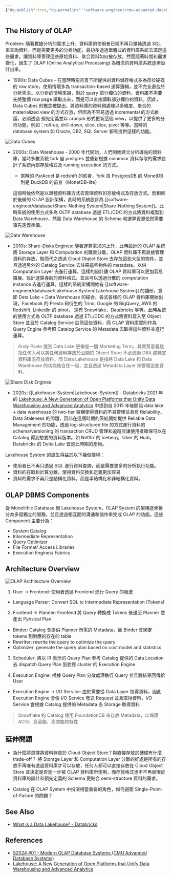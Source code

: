 ```yaml
---
{"dg-publish":true,"dg-permalink":"software-engineer/cmu-advanced-database-systems/CMU 15-721 Lecture 1 - Modern OLAP Database Systems","permalink":"/software-engineer/cmu-advanced-database-systems/CMU 15-721 Lecture 1 - Modern OLAP Database Systems/","title":"CMU 15-721 Lecture 1 - Modern OLAP Database Systems Notes"}
---
```


<!-- # 筆記本體 -->
## The History of OLAP

Problem: 隨著數據分析的需求上升，資料庫的使用者已經不再只單純透過 SQL 來查詢資料，而是需要更多的分析功能，最初多透過單體式的資料庫系統去滿足這些需求，讓資料庫管理這些原始資料、聚合資料如何被存放，然而隨著時間和需求變化，誕生了 OLAP (Online Analytical Processing) 為概念的資料庫系統逐漸設計出來。

- 1990s: Data Cubes - 在當時時空背景下所提供的資料儲存格式多為存於硬碟的 row store，使用情境多為 transaction-based 運算邏輯，並不完全適合於分析需求。以分析的情境來說，對於 query 部分欄位的資料，資料庫不需要先將整個 row page 讀取出來，而是可以直接讀取部分欄位的資料。因此，Data Cubes 的概念被提出，將資料庫的資料預處理以多維度、聚合的 materialized view 的方式存放，但因為不容易透過 incremental 的方式維護，必須透過  預先定義並以 cronjob 形式更新這個 view，以提供了更多的分析功能，例如：roll-up, drill-down, slice, dice, pivot 等等。當時的 database system 如 Oracle, DB2, SQL Server 都有提供這樣的功能。

![Data Cubes](https://josix.tw/img/data-cubes.png)

- 2000s: Data Warehouse - 2000 年代開始，人們開始建立分析導向的資料庫，當時多數系統 fork 自 postgres 並重新根據 columnar 資料存取的需求設計了系統內部存放格式及 running execution 的方式。

  - 當時的 ParAccel 是 redshift 的前身，fork 自 PostgresDB 的 MonetDB 則是 DuckDB 的前身（MonetDB-lite）

  這個時候依然是以單體資料庫方式去管理資料的存放格式及存放方式。而相較於後續的 OLAP 設計架構，此時的系統設計為 [[software-engineer/database/Share-Nothing System\|Share-Nothing System]]。此時系統的使用方式多為 OLTP database 透過 ETL/CDC 的方式將資料複製到 Data Warehouse，然而 Data Warehouse 的 Schema 和運算資源依然需要事先定義準備。

![Data Warehouse](https://josix.tw/img/data-warehouse.png)

- 2010s: Share-Disks Engines: 隨著運算需求的上升，此時設計的 OLAP 系統將 Storage Layer 和 Computation 的職責分離，OLAP 資料庫不再直接管理資料的存放，取而代之透過 Cloud Object Store 去存放這些大型的物件，並且透過另外的 Catalog Service 去註冊這些物件的 metadata，以供 Computation Layer 去進行運算。這樣的設計讓 OLAP 資料庫可以更加容易擴展、設計運算導向的資料格式，並且可以透過分散的 computation instance 去進行運算。這樣的系統架構開始有 [[software-engineer/database/Lakehouse System\|Lakehouse System]] 的雛形，意即 Data Lake + Data Warehouse 的結合。各式各樣的 OLAP 資料庫開始出現，Facebook 的 Presto 和衍生的 Trino, Google 的 BigQuery, AWS 的 Redshift, LinkedIn 的 pinot， 還有 Snowflake、Databricks 等等。此時系統的使用方式為 OLTP database 透過 ETL/CDC 的方式將資料寫入至 Object Store 並且於 Catalog Service 註冊這些資料，而 OLAP 資料庫實則作為 Query Engine 參考照 Catalog Service 的 Metadata 去取得這些資料並進行運算。

> Andy Pavlo 提到 Data Lake 更像是一個 Marketing Term，其實質意義是指任何人可以將任何資料存放於公開的 Object Store 不必透過 DBA 或特定資料庫去存放資料，而 Data Lakehouse 是指將 Data Lake 和 Data Warehouse 的功能結合在一起，並且透過 Metadata Layer 來管理這些資料。

![Share Disk Engines](https://josix.tw/img/share-disk-engines.png)

- 2020s: [[Lakehouse-System\|Lakehouse-System]] - Databricks 2021 年的 [Lakehouse: A New Generation of Open Platforms that Unify Data Warehousing and Advanced Analytics](https://www.cidrdb.org/cidr2021/papers/cidr2021_paper17.pdf) 中提到自 2015 年後開始 data lake + data warehouse 的 two-tier 架構使得資料的不易管理並且有 Reliability、Data Staleness 的問題，因此在這個時期的系統開始提供 Reliable Data Management 的功能，透過 log-structured file 的方式進行資料的 schema/versioning 的 transaction CRUD 管理和追蹤並讓使用者確保可以在 Catalog 得到想要的資料版本。如 Netflix 的 Iceberg，Uber 的 Hudi，Databricks 的 Delta Lake 皆是此時期的產物。

Lakehouse System 的誕生得益於以下幾個情境：

- 使用者已不再只透過 SQL 進行資料查詢，而是需要更多的分析執行功能。
- 資料的存取和計算分離，使得資料交換和定義更加容易
- 資料的需求不再只是結構化資料，而是半結構化和非結構化資料。

## OLAP DBMS Components

從 Monolithic Database 到 Lakehouse System，OLAP System 的架構逐漸拆分為多個獨立的服務，並且透過相互間的溝通和協作來完成 OLAP 的功能。這些 Component 主要分為：

- System Catalog
- Intermediate Representation
- Query Optimizer
- File Format/ Access Libraries
- Execution Engines/ Fabrics

## Architecture Overview

![OLAP Architecture Overview](https://josix.tw/img/olap-architecture-overview.png)

1. User -> Frontend: 使用者透過 Frontend 進行 Query 的發送
  - Language Parser: Convert SQL to Intermediate Representation (Tokens)

2. Frontend -> Planner: Frontend 將 Query 轉換成 Tokens 後送至 Planner 並產出 Pyhsical Plan
  - Binder: Catalog 會提供 Planner 所需的 Metadata，而 Binder 會綁定 tokens 到對應的存在的 table
  - Rewriter: rewrite the query to optimize the query
  - Optimizer: generate the query plan based on cost model and statistics

3. Scheduler: 將以 IR 表示的 Query Plan 參考 Catalog 提供的 Data Location 去 dispatch Query Plan 到對應 cluster 的 Execution Engine

4. Execution Engine: 根據 Query Plan 分散處理執行 Query 並且將結果回傳給 User
  - Execution Engine -> I/O Service: 由於需要從 Data Layer 取得資料，因此 Execution Engine 會像 I/O Service 發送 Request 並且取得資料，I/O Service 會根據 Catalog 提供的 Metadata 去 Storage 取得資料

> Snowflake 的 Catalog 使用 FoundationDB 來存放 Metadata，以保證 ACID、高容錯、高效能的特性


## 延伸問題

- 為什麼將選擇將資料存放於 Cloud Object Store？與直接存放於硬碟有什麼 trade-off？
  將 Storage Layer 和 Computation Layer 分離的好處是所有的存放不再唯有透過資料庫才可以存放，任何人都可以直接存放在 Cloud Object Store 並決定是否進一步被 OLAP 資料庫所使用，而存放格式也不不再局限於資料庫的設計和預先定義的 Schema 更貼合 semi-structure 資料的需求。

- Catalog 在 OLAP System 中扮演相當重要的角色，如何避面 Single-Point-of-Failure 的問題？


## See Also

- [What Is a Data Lakehouse? - Databricks](https://www.databricks.com/glossary/data-lakehouse)

## References

- [S2024 #01 - Modern OLAP Database Systems (CMU Advanced Database Systems)](https://www.youtube.com/watch?v=5J-I8Mj8tss&list=PLSE8ODhjZXjYa_zX-KeMJui7pcN1rIaIJ)
- [Lakehouse: A New Generation of Open Platforms that Unify Data Warehousing and Advanced Analytics](https://www.cidrdb.org/cidr2021/papers/cidr2021_paper17.pdf)